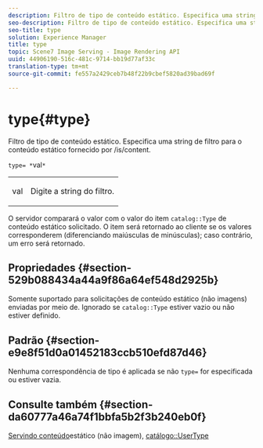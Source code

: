 ```yaml
---
description: Filtro de tipo de conteúdo estático. Especifica uma string de filtro para o conteúdo estático fornecido por /is/content.
seo-description: Filtro de tipo de conteúdo estático. Especifica uma string de filtro para o conteúdo estático fornecido por /is/content.
seo-title: type
solution: Experience Manager
title: type
topic: Scene7 Image Serving - Image Rendering API
uuid: 44906190-516c-481c-9714-bb19d77af33c
translation-type: tm+mt
source-git-commit: fe557a2429ceb7b48f22b9cbef5820ad39bad69f

---
```



# type{#type}

Filtro de tipo de conteúdo estático. Especifica uma string de filtro para o conteúdo estático fornecido por /is/content.

`type= *`val`*`

<table id="simpletable_B66354A826434A678F3DBC686A0F1436"> 
 <tr class="strow"> 
  <td class="stentry"> <p><span class="varname"> val</span> </p> </td> 
  <td class="stentry"> <p>Digite a string do filtro. </p></td> 
 </tr> 
</table>

O servidor comparará o valor com o valor do item `catalog::Type` de conteúdo estático solicitado. O item será retornado ao cliente se os valores corresponderem (diferenciando maiúsculas de minúsculas); caso contrário, um erro será retornado.

## Propriedades {#section-529b088434a44a9f86a64ef548d2925b}

Somente suportado para solicitações de conteúdo estático (não imagens) enviadas por meio de. Ignorado se `catalog::Type` estiver vazio ou não estiver definido.

## Padrão {#section-e9e8f51d0a01452183ccb510efd87d46}

Nenhuma correspondência de tipo é aplicada se não `type=` for especificada ou estiver vazia.

## Consulte também {#section-da60777a46a74f1bbfa5b2f3b240eb0f}

[Servindo conteúdo](../../../../../is-api/http-ref/image-serving-api-ref/c-http-protocol-reference/c-syntax-and-features/r-serving-static-non-image-content.md#reference-cbe50e697fdf4c7bbb0084f98b7739da)estático (não imagem), [catálogo::UserType](/help/aem-is-ir-api/is-api/image-catalog/image-serving-api-ref/c-image-catalog-reference/c-image-svg-data-reference/c-image-data-reference/r-usertype-cat.md)
